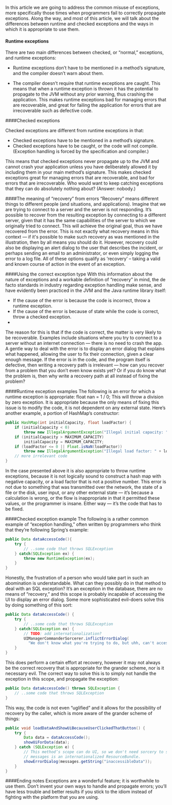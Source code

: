 In this article we are going to address the common misuse of exceptions, more specifically those times when programmers fail to correctly propagate exceptions. Along the way, and most of this article, we will talk about the differences between runtime and checked exceptions and the ways in which it is appropriate to use them.

#### Runtime exceptions

There are two main differences between checked, or “normal,” exceptions, and runtime exceptions:

- Runtime exceptions don’t have to be mentioned in a method’s signature, and the compiler doesn’t warn about them.

- The compiler doesn’t require that runtime exceptions are caught.
This means that when a runtime exception is thrown it has the potential to propagate to the JVM without any prior warning, thus crashing the application. This makes runtime exceptions bad for managing errors that are recoverable, and great for failing the application for errors that are irrecoverable such as defective code.

####Checked exceptions

Checked exceptions are different from runtime exceptions in that:
- Checked exceptions have to be mentioned in a method’s signature.
- Checked exceptions have to be caught, or the code will not compile. (Exception handling is forced by the specification and compiler.)

This means that checked exceptions never propagate up to the JVM and cannot crash your application unless you have deliberately allowed it by including them in your main method’s signature. This makes checked exceptions great for managing errors that are recoverable, and bad for errors that are irrecoverable. Who would want to keep catching exceptions that they can do absolutely nothing about? (Answer: nobody.)

####The meaning of “recovery” from errors
“Recovery” means different things to different people (and situations, and applications).
Imagine that we are trying to connect to a server and the server is not responding. It’s possible to recover from the resulting exception by connecting to a different server, given that it has the same capabilities of the server to which we originally tried to connect.
This will achieve the original goal, thus we have recovered from the error.
This is not exactly what recovery means in this context — if it's possible to make such recovery as was mentioned in the illustration, then by all means you should do it.
However, recovery could also be displaying an alert dialog to the user that describes the incident, or perhaps sending an email to an administrator, or even simply logging the error to a log file. All of these options qualify as ‘recovery’ – taking a valid and known course of action in the event of an exception.

####Using the correct exception type
With this information about the nature of exceptions and a workable definition of “recovery” in mind, the de facto standards in industry regarding exception handling make sense, and have evidently been practiced in the JVM and the Java runtime library itself:
- If the cause of the error is because the code is incorrect, throw a runtime exception.
- If the cause of the error is because of state while the code is correct, throw a checked exception.
-
The reason for this is that if the code is correct, the matter is very likely to be recoverable.
Examples include situations where you try to connect to a server without an internet connection — there is no need to crash the app. A gentle way to deal with the error is to display an error dialog that explains what happened, allowing the user to fix their connection, given a clear enough message.
If the error is in the code, and the program itself is defective, then writing a recovery path is irrelevant — how can you recover from a problem that you don’t even know exists yet? Or if you do know what the problem is, then why write a recovery path at all instead of fixing the problem?

####Runtime exception examples
The following is an error for which a runtime exception is appropriate:
float nan = 1 / 0;
This will throw a division by zero exception. It is appropriate because the only means of fixing this issue is to modify the code, it is not dependent on any external state.
Here’s another example, a portion of HashMap‘s constructor:

```java
public HashMap(int initialCapacity, float loadFactor) {
    if (initialCapacity < 0)
        throw new IllegalArgumentException("Illegal initial capacity: " + initialCapacity);
    if (initialCapacity > MAXIMUM_CAPACITY)
        initialCapacity = MAXIMUM_CAPACITY;
    if (loadFactor <= 0 || Float.isNaN(loadFactor))
        throw new IllegalArgumentException("Illegal load factor: " + loadFactor);
    // more irrelevant code
}
```

In the case presented above it is also appropriate to throw runtime exceptions, because it is not logically sound to construct a hash map with negative capacity, or a load factor that is not a positive number. This error is not due to something that was transmitted over the network, the state of a file or the disk, user input, or any other external state — it’s because a calculation is wrong, or the flow is inappropriate in that it permitted these values, or the programmer is insane. Either way — it’s the code that has to be fixed.

####Checked exception example
The following is a rather common example of “exception handling,” often written by programmers who think that they’re following Spring‘s example:

```java
public Data dataAccessCode(){
    try {
        // ..some code that throws SQLException
    } catch(SQLException ex) {
        throw new RuntimeException(ex);
    }
}
```

Honestly, the frustration of a person who would take part in such an abomination is understandable. What can they possibly do in that method to deal with an SQL exception? It’s an exception in the database, there are no means of “recovery,” and this scope is probably incapable of accessing the UI to display an error dialog. Some more sophisticated evil-doers solve this by doing something of this sort:

```java
public Data dataAccessCode() {
    try {
        // ..some code that throws SQLException
    } catch(SQLException ex) {
        // TODO: add internationalization?
        UIManagerCommanderSorcerer.inflictErrorDialog(
          "We don't know what you're trying to do, but uhh, can't access data. Sorry.", ex);
    }
}
```

This does perform a certain effort at recovery, however it may not always be the correct recovery that is appropriate for the grander scheme, nor is it necessary evil. The correct way to solve this is to simply not handle the exception in this scope, and propagate the exception:

```java
public Data dataAccessCode() throws SQLException {
    // ..some code that throws SQLException
}
```

This way, the code is not even “uglified” and it allows for the possibility of recovery by the caller, which is more aware of the grander scheme of things:

```java
public void loadDataAndShowUiBecauseUserClickedThatButton() {
    try {
        Data data = dataAccessCode();
        showUiForData(data);
    } catch (SQLException e) {
        // This method’s scope can do UI, so we don't need sorcery to show an error dialog.
        // messages is an internationalized ResourceBundle.
        showErrorDialog(messages.getString("inaccessibleData"));
    }
}
```

####Ending notes
Exceptions are a wonderful feature; it is worthwhile to use them. Don’t invent your own ways to handle and propagate errors; you’ll have less trouble and better results if you stick to the idiom instead of fighting with the platform that you are using.
